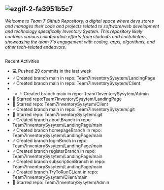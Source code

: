 ##
## ![ezgif-2-fa3951b5c7](https://github.com/Team7InventorySystem/.github/assets/150554741/579d5845-76d9-4bd6-a076-3e2154e39e95)
<!--![ezgif-1-7d8596c360](https://github.com/Team7InventorySystem/.github/assets/150554741/d6295054-4a3b-42c9-bbd1-4c188af1f83a)-->
_Welcome to Team 7 Github Repository, a digital space where devs stores and manages their code and projects related to software/web development and technology specifically Inventory System. This repository likely contains various collaborative efforts from students and contributors, showcasing the team 7's engagement with coding, apps, algorithms, and other tech-related endeavors._
##
Recent Activities
- 💻 Pushed 29 commits in the last week
- ⑂ Created branch main in repo: Team7InventorySysytem/LandingPage
- ⑂ Created branch main in repo: Team7InventorySysytem/Client
- - ⑂ Created branch main in repo: Team7InventorySysytem/Admin
- 🌟 Starred repo:Team7InventorySysytem/LandingPage
- 🌟 Starred repo: Team7InventorySysytem/Client
- ⑂ Created branch main in repo: Team7InventorySysytem/.git
- 🌟 Starred repo: Team7InventorySysytem/.git
- ⑂ Created branch aboutBranch in repo: Team7InventorySysytem/LandingPage/main
- ⑂ Created branch homepageBranch in repo: Team7InventorySysytem/LandingPage/main
- ⑂ Created branch loginBrnch in repo: Team7InventorySysytem/LandingPage/main
- ⑂ Created branch registerBranch in repo: Team7InventorySysytem/LandingPage/main
- ⑂ Created branch subscriptionBranch in repo: Team7InventorySysytem/LandingPage/main
- ⑂ Created branch TryToRunCLient in repo: Team7InventorySysytem/Client/main
- 🌟 Starred repo: Team7InventorySysytem/Admin
##
##
